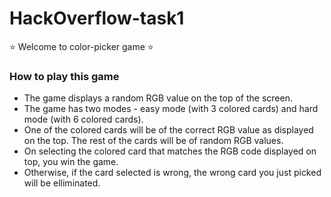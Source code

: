 # HackOverflow-task1

⭐ Welcome to color-picker game ⭐

### How to play this game
- The game displays a random RGB value on the top of the screen. 
- The game has two modes - easy mode (with 3 colored cards) and hard mode (with 6 colored cards). 
- One of the colored cards will be of the correct RGB value as displayed on the top. The rest of the cards will be of random RGB values. 
- On selecting the colored card that matches the RGB code displayed on top, you win the game. 
- Otherwise, if the card selected is wrong, the wrong card you just picked will be elliminated.
